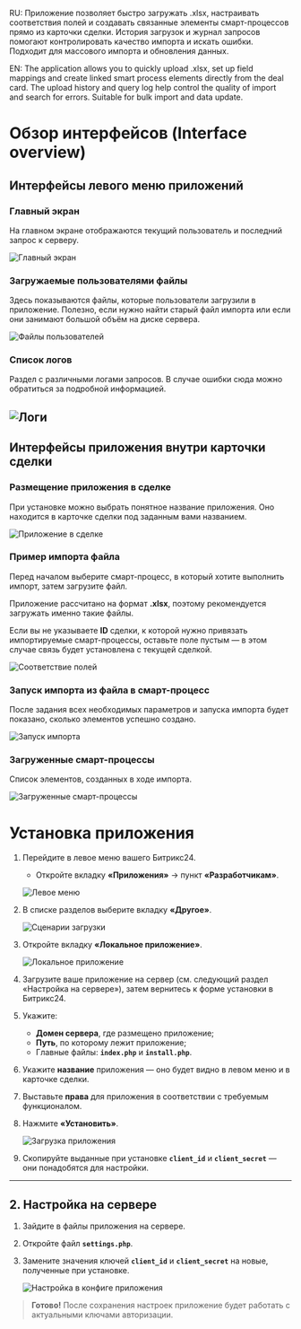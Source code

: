 RU: Приложение позволяет быстро загружать .xlsx, настраивать соответствия полей и создавать связанные элементы смарт-процессов прямо из карточки сделки. История загрузок и журнал запросов помогают контролировать качество импорта и искать ошибки. Подходит для массового импорта и обновления данных.

EN: The application allows you to quickly upload .xlsx, set up field mappings and create linked smart process elements directly from the deal card. The upload history and query log help control the quality of import and search for errors. Suitable for bulk import and data update.

# Обзор интерфейсов (Interface overview)

## Интерфейсы левого меню приложений

### Главный экран
На главном экране отображаются текущий пользователь и последний запрос к серверу.

![Главный экран](/.gitDocs/img/Главная.jpg)

### Загружаемые пользователями файлы
Здесь показываются файлы, которые пользователи загрузили в приложение. Полезно, если нужно найти старый файл импорта или если они занимают большой объём на диске сервера.

![Файлы пользователей](/.gitDocs/img/Файлы%20пользователей.jpg)

### Список логов
Раздел с различными логами запросов. В случае ошибки сюда можно обратиться за подробной информацией.

![Логи](/.gitDocs/img/Логи.jpg)
---
## Интерфейсы приложения внутри карточки сделки

### Размещение приложения в сделке
При установке можно выбрать понятное название приложения. Оно находится в карточке сделки под заданным вами названием.

![Приложение в сделке](/.gitDocs/img/Приложение%20в%20сделке.jpg)

### Пример импорта файла
Перед началом выберите смарт-процесс, в который хотите выполнить импорт, затем загрузите файл.

Приложение рассчитано на формат **.xlsx**, поэтому рекомендуется загружать именно такие файлы.

Если вы не указываете **ID** сделки, к которой нужно привязать импортируемые смарт-процессы, оставьте поле пустым — в этом случае связь будет установлена с текущей сделкой.

![Соответствие полей](/.gitDocs/img/Соотвествие%20полей.jpg)

### Запуск импорта из файла в смарт-процесс
После задания всех необходимых параметров и запуска импорта будет показано, сколько элементов успешно создано.

![Запуск импорта](/.gitDocs/img/Запуск%20импорта.jpg)

### Загруженные смарт-процессы
Список элементов, созданных в ходе импорта.

![Загруженные смарт-процессы](/.gitDocs/img/Загруженные%20смарт-процессы.jpg)


# Установка приложения

1. Перейдите в левое меню вашего Битрикс24.
    - Откройте вкладку **«Приложения»** → пункт **«Разработчикам»**.

   ![Левое меню](/.gitDocs/img/Левое%20меню.jpg)

2. В списке разделов выберите вкладку **«Другое»**.

   ![Сценарии загрузки](/.gitDocs/img/Сценарии%20загрузки.jpg)

3. Откройте вкладку **«Локальное приложение»**.

   ![Локальное приложение](/.gitDocs/img/Локальное%20приложение.jpg)

4. Загрузите ваше приложение на сервер (см. следующий раздел «Настройка на сервере»), затем вернитесь к форме установки в Битрикс24.
5. Укажите:
    - **Домен сервера**, где размещено приложение;
    - **Путь**, по которому лежит приложение;
    - Главные файлы: **`index.php`** и **`install.php`**.
6. Укажите **название** приложения — оно будет видно в левом меню и в карточке сделки.
7. Выставьте **права** для приложения в соответствии с требуемым функционалом.
8. Нажмите **«Установить»**.

   ![Загрузка приложения](/.gitDocs/img/Загрузка%20приложения.jpg)

9. Скопируйте выданные при установке **`client_id`** и **`client_secret`** — они понадобятся для настройки.

---

## 2. Настройка на сервере

1. Зайдите в файлы приложения на сервере.
2. Откройте файл **`settings.php`**.
3. Замените значения ключей **`client_id`** и **`client_secret`** на новые, полученные при установке.

   ![Настройка в конфиге приложения](/.gitDocs/img/Настройки%20в%20конфиге%20приложения.jpg)

> **Готово!** После сохранения настроек приложение будет работать с актуальными ключами авторизации.